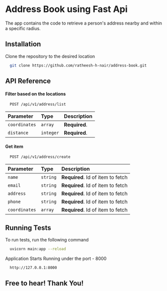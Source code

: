 
# Address Book using Fast Api

The app contains the code to retrieve a person's address nearby and within a specific radius. 


## Installation

Clone the repository to the desired location

```bash
  git clone https://github.com/ratheesh-h-nair/address-book.git
```

## API Reference

#### Filter based on the locations

```http
  POST /api/v1/address/list
```

| Parameter | Type     | Description                |
| :-------- | :------- | :------------------------- |
| `coordinates` | `array` | **Required**. |
| `distance` | `integer` | **Required**. |

#### Get item

```http
  POST /api/v1/address/create
```

| Parameter | Type     | Description                       |
| :-------- | :------- | :-------------------------------- |
| `name`      | `string` | **Required**. Id of item to fetch |
| `email`      | `string` | **Required**. Id of item to fetch |
| `address`      | `string` | **Required**. Id of item to fetch |
| `phone`      | `string` | **Required**. Id of item to fetch |
| `coordinates`      | `array` | **Required**. Id of item to fetch |



## Running Tests

To run tests, run the following command
```bash
  uvicorn main:app --reload
```


Application Starts Running under the port - 8000
```bash
  http://127.0.0.1:8000
```


## Free to hear! Thank You!
